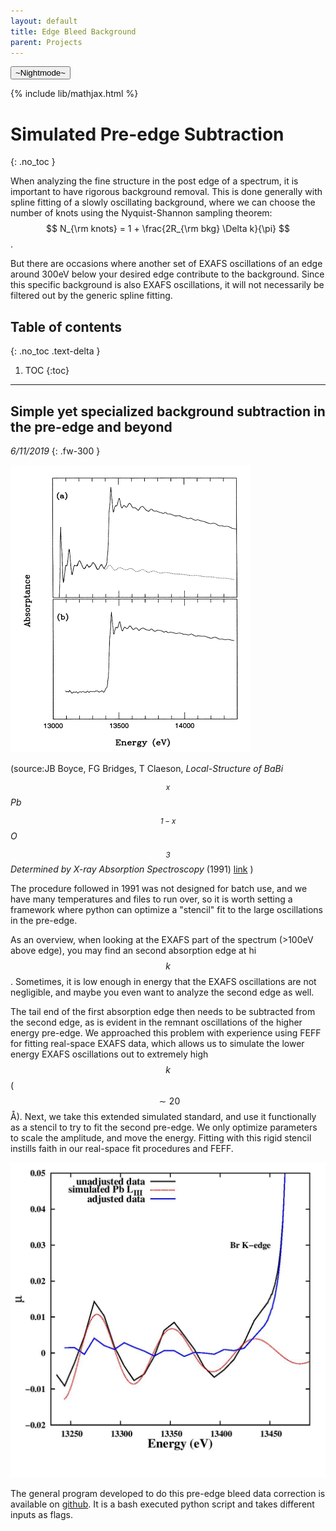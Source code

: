 ```yaml
---
layout: default
title: Edge Bleed Background
parent: Projects
---
```

<button class="btn js-toggle-dark-mode">~Nightmode~</button>

<script>
const toggleDarkMode = document.querySelector('.js-toggle-dark-mode')
const cssFile = document.querySelector('[rel="stylesheet"]')
const originalCssRef = cssFile.getAttribute('href')
const darkModeCssRef = originalCssRef.replace('just-the-docs.css', 'dark-mode-preview.css')

addEvent(toggleDarkMode, 'click', function(){
  if (cssFile.getAttribute('href') === originalCssRef) {
    cssFile.setAttribute('href', darkModeCssRef)
  } else {
    cssFile.setAttribute('href', originalCssRef)
  }
})
</script>


{% include lib/mathjax.html %}

# Simulated Pre-edge Subtraction 

{: .no_toc } 

When analyzing the fine structure
in the post edge of a spectrum, it is important to have rigorous background
removal. This is done generally with spline fitting of a slowly oscillating
background, where we can choose the number of knots using the Nyquist-Shannon sampling theorem:   $$ N_{\rm knots}  =  1 + \frac{2R_{\rm bkg} \Delta k}{\pi} $$ .

But there are occasions where another set of EXAFS oscillations of an edge around 300eV below your desired edge contribute to the background. Since this specific background is also EXAFS oscillations, it will not necessarily be filtered out by the generic spline fitting. 


## Table of contents
{: .no_toc .text-delta }

1. TOC
{:toc}

---
## Simple yet specialized background subtraction in the pre-edge and beyond
*6/11/2019*
{: .fw-300 }


![](/assets/predge_bleed_91.png)

(source:JB Boyce, FG Bridges, T Claeson, *Local-Structure of BaBi$$_x$$Pb$$_{1-x}$$O$$_3$$ Determined by X-ray Absorption Spectroscopy* (1991) [link](/assets/bridgeboyce91.pdf) )

The procedure followed in 1991 was not designed for batch use, and we have many
temperatures and files to run over, so it is worth setting a framework where
python can optimize a "stencil" fit to the large oscillations in the pre-edge.

As an overview, when looking at the EXAFS part of the spectrum (>100eV above
edge), you may find an second absorption edge at hi $$k$$. Sometimes, it is low
enough in energy that the EXAFS oscillations are not negligible, and maybe you
even want to analyze the second edge as well. 

The tail end of the first absorption edge then needs to be subtracted from the
second edge, as is evident in the remnant oscillations of the higher energy
pre-edge. We approached this problem with experience using FEFF for fitting
real-space EXAFS data, which allows us to simulate the lower energy EXAFS
oscillations out to extremely high $$k$$ ($$\sim 20 $$ Å). Next, we take this
extended simulated standard, and use it functionally as a stencil to try to fit
the second pre-edge. We only optimize parameters to scale the amplitude, and
move the energy. Fitting with this rigid stencil instills faith in our real-space fit procedures and FEFF.

![](/assets/esfit_stenc.jpg)


The general program developed to do this pre-edge bleed data correction is available on [github](https://github.com/cmackeen/exafsbk). It is a bash executed python script and takes different inputs as flags. 
